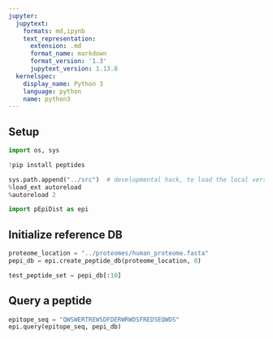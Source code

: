 ```yaml
---
jupyter:
  jupytext:
    formats: md,ipynb
    text_representation:
      extension: .md
      format_name: markdown
      format_version: '1.3'
      jupytext_version: 1.13.8
  kernelspec:
    display_name: Python 3
    language: python
    name: python3
---
```


## Setup

```python
import os, sys
```

```python
!pip install peptides
```

```python
sys.path.append("../src")  # developmental hack, to load the local version of the module
%load_ext autoreload
%autoreload 2

import pEpiDist as epi
```

## Initialize reference DB

```python
proteome_location = "../proteomes/human_proteome.fasta"
pepi_db = epi.create_peptide_db(proteome_location, 8)
```

```python
test_peptide_set = pepi_db[:10]
```

## Query a peptide

```python
epitope_seq = "QWSWERTREWSDFDERWRWDSFREDSEQWDS"
epi.query(epitope_seq, pepi_db)
```
